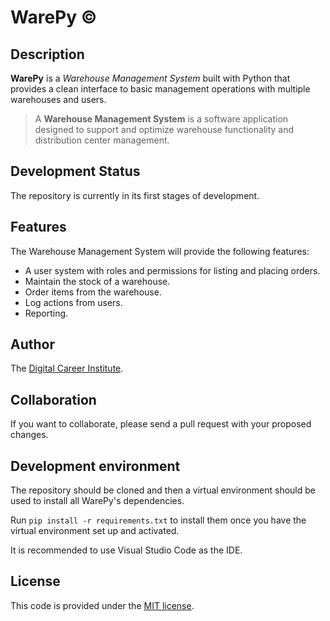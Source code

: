 # WarePy &copy;

## Description

**WarePy** is a *Warehouse Management System* built with Python that provides a clean interface to basic management operations with multiple warehouses and users.

> A **Warehouse Management System** is a software application designed to support and optimize warehouse functionality and distribution center management.

## Development Status

The repository is currently in its first stages of development.

## Features

The Warehouse Management System will provide the following features:

- A user system with roles and permissions for listing and placing orders.
- Maintain the stock of a warehouse.
- Order items from the warehouse.
- Log actions from users.
- Reporting.

## Author

The [Digital Career Institute](https://digitalcareerinstitute.org).

## Collaboration

If you want to collaborate, please send a pull request with your proposed changes.

## Development environment

The repository should be cloned and then a virtual environment should be used to install all WarePy's dependencies.

Run `pip install -r requirements.txt` to install them once you have the virtual environment set up and activated.

It is recommended to use Visual Studio Code as the IDE.

## License

This code is provided under the [MIT license](LICENSE.txt).
